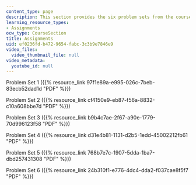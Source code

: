 ```yaml
---
content_type: page
description: This section provides the six problem sets from the course.
learning_resource_types:
- Assignments
ocw_type: CourseSection
title: Assignments
uid: ef0236fd-b472-9654-fabc-3c3b9e7846e9
video_files:
  video_thumbnail_file: null
video_metadata:
  youtube_id: null
---
```


Problem Set 1 ({{% resource_link 97f1e89a-e995-026c-7beb-83ecb52dad1d "PDF" %}})

Problem Set 2 ({{% resource_link cf4150e9-eb87-f56a-8832-c10a608bbe7d "PDF" %}})

Problem Set 3 ({{% resource_link b9b4c7ae-2f67-a90e-1779-70d996123f58 "PDF" %}})

Problem Set 4 ({{% resource_link d31e4b81-1131-d2b5-1edd-45002212fb61 "PDF" %}})

Problem Set 5 ({{% resource_link 768b7e7c-1907-5dda-1ba7-dbd257431308 "PDF" %}})

Problem Set 6 ({{% resource_link 24b310f1-e776-4dc4-dda2-f037cae8f5f7 "PDF" %}})